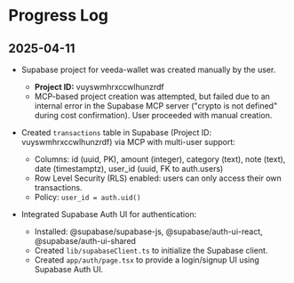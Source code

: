 # Progress Log

## 2025-04-11

- Supabase project for veeda-wallet was created manually by the user.
  - **Project ID:** vuyswmhrxccwlhunzrdf
  - MCP-based project creation was attempted, but failed due to an internal error in the Supabase MCP server ("crypto is not defined" during cost confirmation). User proceeded with manual creation.

- Created `transactions` table in Supabase (Project ID: vuyswmhrxccwlhunzrdf) via MCP with multi-user support:
  - Columns: id (uuid, PK), amount (integer), category (text), note (text), date (timestamptz), user_id (uuid, FK to auth.users)
  - Row Level Security (RLS) enabled: users can only access their own transactions.
  - Policy: `user_id = auth.uid()`

- Integrated Supabase Auth UI for authentication:
  - Installed: @supabase/supabase-js, @supabase/auth-ui-react, @supabase/auth-ui-shared
  - Created `lib/supabaseClient.ts` to initialize the Supabase client.
  - Created `app/auth/page.tsx` to provide a login/signup UI using Supabase Auth UI.
